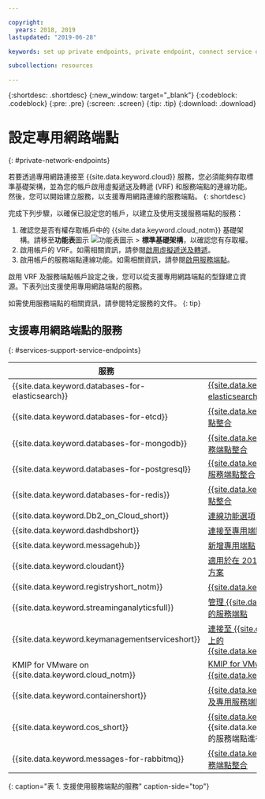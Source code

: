 ```yaml
---

copyright:
  years: 2018, 2019
lastupdated: "2019-06-28"

keywords: set up private endpoints, private endpoint, connect service over private network, 

subcollection: resources

---
```


{:shortdesc: .shortdesc}
{:new_window: target="_blank"}
{:codeblock: .codeblock}
{:pre: .pre}
{:screen: .screen}
{:tip: .tip}
{:download: .download}

# 設定專用網路端點
{: #private-network-endpoints}

若要透過專用網路連接至 {{site.data.keyword.cloud}} 服務，您必須能夠存取標準基礎架構，並為您的帳戶啟用虛擬遞送及轉遞 (VRF) 和服務端點的連線功能。然後，您可以開始建立服務，以支援專用網路連線的服務端點。
{: shortdesc}

完成下列步驟，以確保已設定您的帳戶，以建立及使用支援服務端點的服務：

1. 確認您是否有權存取帳戶中的 {{site.data.keyword.cloud_notm}} 基礎架構。請移至**功能表**圖示 ![功能表圖示](../icons/icon_hamburger.svg) > **標準基礎架構**，以確認您有存取權。
2. 啟用帳戶的 VRF。如需相關資訊，請參閱[啟用虛擬遞送及轉遞](/docs/account?topic=account-vrf-service-endpoint#vrf)。
3. 啟用帳戶的服務端點連線功能。如需相關資訊，請參閱[啟用服務端點](/docs/account?topic=account-vrf-service-endpoint#vrf)。

啟用 VRF 及服務端點帳戶設定之後，您可以從支援專用網路端點的型錄建立資源。下表列出支援使用專用網路端點的服務。 

如需使用服務端點的相關資訊，請參閱特定服務的文件。
{: tip}

## 支援專用網路端點的服務
{: #services-support-service-endpoints}

|服務| 文件 |
|-------------------|-------------------------------|
| {{site.data.keyword.databases-for-elasticsearch}} | [{{site.data.keyword.databases-for-elasticsearch}} 服務端點整合](/docs/services/databases-for-elasticsearch?topic=cloud-databases-service-endpoints) |
| {{site.data.keyword.databases-for-etcd}} | [{{site.data.keyword.databases-for-etcd}} 服務端點整合](/docs/services/databases-for-etcd?topic=cloud-databases-service-endpoints) |
| {{site.data.keyword.databases-for-mongodb}} | [{{site.data.keyword.databases-for-mongodb}} 服務端點整合](/docs/services/databases-for-mongodb?topic=cloud-databases-service-endpoints) |
| {{site.data.keyword.databases-for-postgresql}} | [{{site.data.keyword.databases-for-postgresql}} 服務端點整合](/docs/services/databases-for-postgresql?topic=cloud-databases-service-endpoints)|
| {{site.data.keyword.databases-for-redis}} | [{{site.data.keyword.databases-for-redis}} 服務端點整合](/docs/services/databases-for-redis?topic=cloud-databases-service-endpoints)|
| {{site.data.keyword.Db2_on_Cloud_short}} | [連線功能選項](/docs/services/Db2onCloud?topic=Db2onCloud-connect_options) |
| {{site.data.keyword.dashdbshort}} | [連接至專用端點](/docs/services/Db2whc?topic=Db2whc-connect_options#priv_endpt) |
|{{site.data.keyword.messagehub}} | [新增專用端點](/docs/services/EventStreams?topic=eventstreams-manage_endpoints#add_endpoint) |
| {{site.data.keyword.cloudant}}  |  [適用於在 2019 年 1 月 1 日之後部署的所有專用硬體方案](/docs/services/Cloudant/api?topic=cloudant-ibm-cloud-public#dedicated-hardware-plan) |
| {{site.data.keyword.registryshort_notm}} | [{{site.data.keyword.registryshort_notm}} 文件](/docs/services/Registry?topic=va-va_index) |
| {{site.data.keyword.streaminganalyticsfull}} |  [管理 {{site.data.keyword.streaminganalyticsshort}} 的服務端點](/docs/services/StreamingAnalytics?topic=StreamingAnalytics-manage_endpoints#manage_endpoints) |
| {{site.data.keyword.keymanagementserviceshort}} | [連接至 {{site.data.keyword.cloud_notm}} 專用網路上的 {{site.data.keyword.keymanagementserviceshort}}](/docs/services/key-protect?topic=key-protect-private-endpoints) |
| KMIP for VMware on {{site.data.keyword.cloud_notm}} | [KMIP for VMware on {{site.data.keyword.cloud_notm}} 文件](/docs/services/vmwaresolutions/services?topic=vmware-solutions-kmip_standalone_considerations#kmip_standalone_considerations-install)|
| {{site.data.keyword.containershort}} | [{{site.data.keyword.containershort_notm}} 的公用及專用服務端點](/docs/containers?topic=containers-cs_network_ov#cs_network_ov_master_private) |
| {{site.data.keyword.cos_short}} | [{{site.data.keyword.cos_short}}](/docs/services/cloud-object-storage?topic=cloud-object-storage-advanced-endpoints) 利用 {{site.data.keyword.keymanagementserviceshort}} 的服務端點進行 BYOK 整合|
| {{site.data.keyword.messages-for-rabbitmq}} | [{{site.data.keyword.messages-for-rabbitmq}} 服務端點整合](/docs/services/messages-for-rabbitmq?topic=cloud-databases-service-endpoints)| 
{: caption="表 1. 支援使用服務端點的服務" caption-side="top"}










